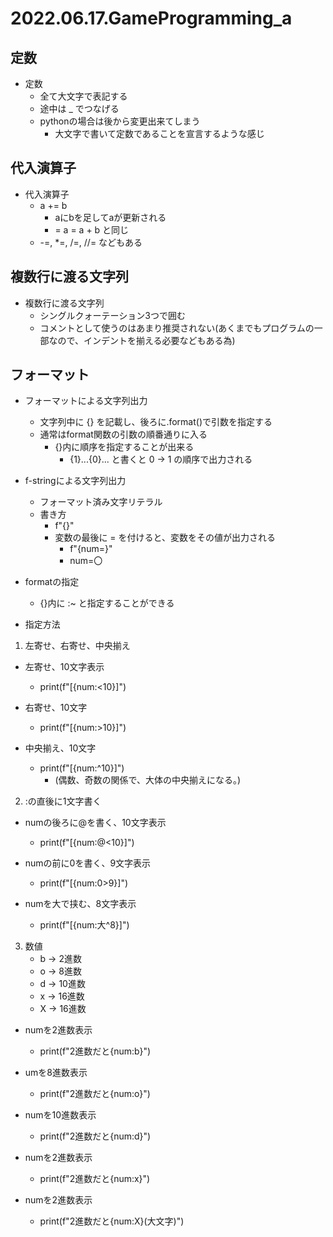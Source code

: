 # 2022.06.17.GameProgramming_a
## 定数
- 定数
  - 全て大文字で表記する
  - 途中は _ でつなげる
  - pythonの場合は後から変更出来てしまう
    - 大文字で書いて定数であることを宣言するような感じ

## 代入演算子
- 代入演算子
  - a += b
    - aにbを足してaが更新される
    - = a = a + b と同じ
  - -=, *=, /=, //= などもある

## 複数行に渡る文字列
- 複数行に渡る文字列
  - シングルクォーテーション3つで囲む
  - コメントとして使うのはあまり推奨されない(あくまでもプログラムの一部なので、インデントを揃える必要などもある為)

## フォーマット
- フォーマットによる文字列出力
  - 文字列中に {} を記載し、後ろに.format()で引数を指定する
  - 通常はformat関数の引数の順番通りに入る
    - {}内に順序を指定することが出来る
      - {1}...{0}... と書くと 0 -> 1 の順序で出力される

- f-stringによる文字列出力
  - フォーマット済み文字リテラル
  - 書き方
    - f"{}"
    - 変数の最後に = を付けると、変数をその値が出力される
      - f"{num=}"
      - num=〇

- formatの指定
  - {}内に :~ と指定することができる
- 指定方法
1. 左寄せ、右寄せ、中央揃え
- 左寄せ、10文字表示
  - print(f"[{num:<10}]")

- 右寄せ、10文字
  - print(f"[{num:>10}]")

- 中央揃え、10文字
  - print(f"[{num:^10}]")
    - (偶数、奇数の関係で、大体の中央揃えになる。)

2. :の直後に1文字書く
- numの後ろに@を書く、10文字表示
  - print(f"[{num:@<10}]")

- numの前に0を書く、9文字表示
  - print(f"[{num:0>9}]")

- numを大で挟む、8文字表示
  - print(f"[{num:大^8}]")

3. 数値
   - b -> 2進数
   - o -> 8進数
   - d -> 10進数
   - x -> 16進数
   - X -> 16進数

- numを2進数表示
  - print(f"2進数だと{num:b}")

- umを8進数表示
  - print(f"2進数だと{num:o}")

- numを10進数表示
  - print(f"2進数だと{num:d}")

- numを2進数表示
  - print(f"2進数だと{num:x}")

- numを2進数表示
  - print(f"2進数だと{num:X}(大文字)")

